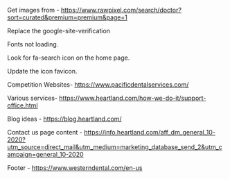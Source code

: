 Get images from - https://www.rawpixel.com/search/doctor?sort=curated&premium=premium&page=1

Replace the  google-site-verification 

Fonts not loading. 

Look for fa-search icon on the home page. 

Update the icon favicon. 


Competition Websites- 
https://www.pacificdentalservices.com/


Various services- 
https://www.heartland.com/how-we-do-it/support-office.html

Blog ideas  - 
https://blog.heartland.com/


Contact us page content - 
https://info.heartland.com/aff_dm_general_10-2020?utm_source=direct_mail&utm_medium=marketing_database_send_2&utm_campaign=general_10-2020

Footer - 
https://www.westerndental.com/en-us

